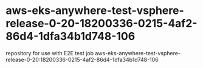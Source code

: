 # aws-eks-anywhere-test-vsphere-release-0-20-18200336-0215-4af2-86d4-1dfa34b1d748-106
repository for use with E2E test job aws-eks-anywhere-test-vsphere-release-0-20:18200336-0215-4af2-86d4-1dfa34b1d748-106

